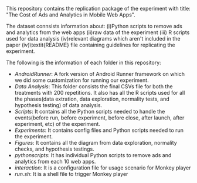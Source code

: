 This repository contains the replication package of the experiment with title: "The Cost of Ads and Analytics in Mobile Web Apps". 


The dataset connsists information about: (i)Python scripts to remove ads and analytics from the web apps (ii)raw data of the experiment (iii) R scripts used for data analysis (iv)relevant diagrams which aren't included in the paper (iv)\textit{README} file containing guidelines for replicating the experiment.

The following is the information of each folder in this repository:
- *AndroidRunner*: A fork version of Android Runner framework on which we did some customization for running our experiment.
- *Data Analysis*: This folder consists the final CSVs file for both the treatments with 200 repetitions. It also has all the R scripts used for all the phases(data extration, data exploration, normality tests, and hypothesis testing) of  data analysis.
- *Scripts*: It contains all the Python scripts needed to handle the events(before run, before experiment, before close, after launch, after experiment, etc) of the experiment.
- *Experiments*: It contains config files and Python scripts needed to run the experiment.
- *Figures*: It contains all the diagram from data exploration, normality checks, and hypothesis testings.
- *pythonscripts*: It has individual Python scripts to remove ads and analytics from each 10 web apps.
- *interaction*: It is a configuration file for usage scenario for Monkey player
- *run.sh*: It is a shell file to trigger Monkey player
